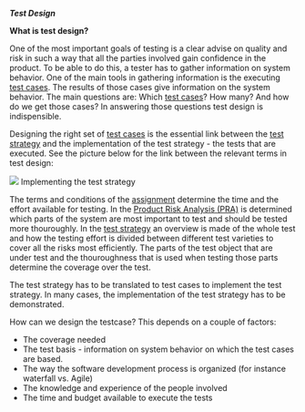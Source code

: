***Test Design***

**What is test design?**

One of the most important goals of testing is a clear advise on quality and risk in such a way that all the parties involved gain confidence in the product. 
To be able to do this, a tester has to gather information on system behavior. One of the main tools in gathering information is the executing [test cases](http://www.tmap.net/wiki/test-cases). The results of those cases give information on the system behavior. The main questions are: Which [test cases](http://www.tmap.net/wiki/test-cases)? 
How many? And how do we get those cases? In answering those questions test design is indispensible. 

Designing the right set of [test cases](http://www.tmap.net/wiki/test-cases) is the essential link between the [test strategy](http://www.tmap.net/building-blocks/test-strategy) and the implementation of the test strategy -  the tests that are executed. 
See the picture below for the link between the relevant terms in test design: 

<p class='img'>
<img src='/images/screenshots/map.png' />
Implementing the test strategy
</p>

The terms and conditions of the [assignment](www.tmap.net) determine the time and the effort available for testing.  In the [Product Risk Analysis (PRA)](www.tmap.net) is determined which parts of the system are most important to test and should be tested more thouroughly. In the [test strategy](www.tmap.net) an overview is made of the whole test and how the testing effort is divided between different test varieties to cover all the risks most efficiently. The parts of the test object that are under test and the thouroughness that is used when testing those parts determine the coverage over the test. 

The test strategy has to be translated to test cases to implement the test strategy. In many cases, the implementation of the test strategy has to be demonstrated. 

How can we design the testcase? This depends on a couple of factors: 

- The coverage needed
- The test basis -  information on system behavior on which the test cases are based. 
- The way the software development process is organized (for instance waterfall vs. Agile)
- The knowledge and experience of the people involved
- The time and budget available to execute the tests
